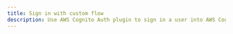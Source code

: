 ```yaml
---
title: Sign in with custom flow
description: Use AWS Cognito Auth plugin to sign in a user into AWS Cognito User Pool using user defined custom flow
---
```


<inline-fragment platform="ios" src="~/lib/auth/fragments/native_common/signin_with_custom_flow/common.md"></inline-fragment>
